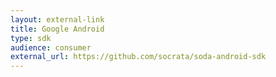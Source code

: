 ```yaml
---
layout: external-link
title: Google Android
type: sdk 
audience: consumer
external_url: https://github.com/socrata/soda-android-sdk
---
```

